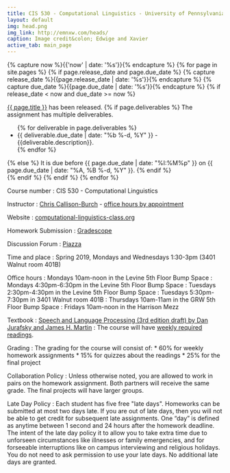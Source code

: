 ```yaml
---
title: CIS 530 - Computational Linguistics - University of Pennsylvania
layout: default
img: head.png
img_link: http://emnxw.com/heads/
caption: Image credit&colon; Edwige and Xavier
active_tab: main_page 
---
```




<!-- Display an alert about upcoming homework assignments -->
{% capture now %}{{'now' | date: '%s'}}{% endcapture %}
{% for page in site.pages %}
{% if page.release_date and page.due_date %}
{% capture release_date %}{{page.release_date | date: '%s'}}{% endcapture %}
{% capture due_date %}{{page.due_date | date: '%s'}}{% endcapture %}
{% if release_date < now and due_date >= now %}
<div class="alert alert-info">
<a href="{{page.url}}">{{ page.title }}</a> has been released.  
{% if page.deliverables %}
The assignment has multiple deliverables.
<ul>
{% for deliverable in page.deliverables %}
<li>{{ deliverable.due_date | date: "%b %-d, %Y" }} - {{deliverable.description}}.</li>
{% endfor %}
</ul>
{% else %}
It is due before {{ page.due_date | date: "%I:%M%p" }} on {{ page.due_date | date: "%A, %B %-d, %Y" }}.
{% endif %}
</div>
{% endif %}
{% endif %}
{% endfor %}
<!-- End alert for upcoming homework assignments -->


Course number
: CIS 530 - Computational Linguistics 

Instructor
: [Chris Callison-Burch](http://www.cis.upenn.edu/~ccb/) - [office hours by appointment](ccb-office-hours.youcanbook.me)

Website 
: [computational-linguistics-class.org](http://computational-linguistics-class.org/)

Homework Submission
: [Gradescope](https://www.gradescope.com/courses/35473)

Discussion Forum
: [Piazza](https://piazza.com/upenn/spring2019/cis530)

Time and place
: Spring 2019, Mondays and Wednesdays 1:30-3pm (3401 Walnut room 401B)

Office hours
: Mondays 10am-noon in the Levine 5th Floor Bump Space
: Mondays 4:30pm-6:30pm in the Levine 5th Floor Bump Space
: Tuesdays 2:30pm-4:30pm in the Levine 5th Floor Bump Space
: Tuesdays 5:30pm-7:30pm in 3401 Walnut room 401B
: Thursdays 10am-11am in the GRW 5th Floor Bump Space
: Fridays 10am-noon in the Harrison Mezz


Textbook
: [Speech and Language Processing (3rd edition draft) by Dan Jurafsky and James H. Martin](https://web.stanford.edu/~jurafsky/slp3/)
: The course will have [weekly required readings](lectures.html).  

Grading
: The grading for the course will consist of:
    * 60% for weekly homework assignments 
    * 15% for quizzes about the readings
    * 25% for the final project

Collaboration Policy
: Unless otherwise noted, you are allowed to work in pairs on the homework assignment.  Both partners will receive the same grade.  The final projects will have larger groups. 

Late Day Policy
: Each student has five free "late days". Homeworks can be submitted at most two days late. If you are out of late days, then you will not be able to get credit for subsequent late assignments. One “day” is defined as anytime between 1 second and 24 hours after the homework deadline. The intent of the late day policy it to allow you to take extra time due to unforseen circumstances like illnesses or family emergencies, and for forseeable interruptions like on campus interviewing and religious holidays. You do not need to ask permission to use your late days. No additional late days are granted.
